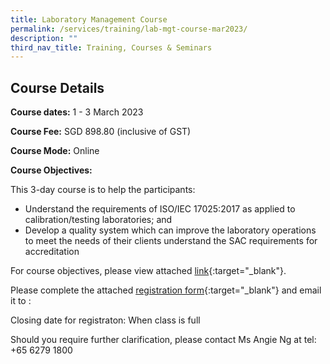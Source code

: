 ```yaml
---
title: Laboratory Management Course
permalink: /services/training/lab-mgt-course-mar2023/
description: ""
third_nav_title: Training, Courses & Seminars
---
```

## Course Details
**Course dates:**  1 - 3 March 2023

**Course Fee:** SGD 898.80 (inclusive of GST)
 
**Course Mode:**  Online

**Course Objectives:**
 
This 3-day course is to help the participants:
* Understand the requirements of ISO/IEC 17025:2017 as applied to calibration/testing laboratories; and  
* Develop a quality system which can improve the laboratory operations to meet the needs of their clients understand the SAC requirements for accreditation
 
For course objectives, please view attached
[link](/files/Training/Course-Objectives-LM.pdf){:target="\_blank"}.


Please complete the attached [registration form](/files/Registration%20forms/Registration-form-LM-Mar2023.pdf){:target="\_blank"} and email it to : <a href="mailto: angie_ng@enterprisesg.gov.sg"></a>

Closing date for registraton:  When class is full
  
Should you require further clarification, please contact Ms Angie Ng at tel: +65 6279 1800